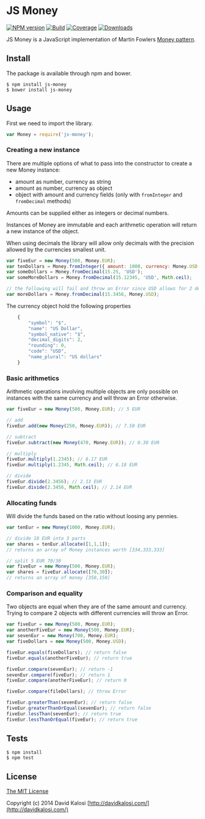 # JS Money

[![NPM version][npm-image]][npm-url]
[![Build](https://travis-ci.org/davidkalosi/js-money.png)](https://travis-ci.org/davidkalosi/js-money)
[![Coverage](https://img.shields.io/coveralls/davidkalosi/js-money.svg)](https://coveralls.io/r/davidkalosi/js-money)
[![Downloads][downloads-image]][npm-url]

JS Money is a JavaScript implementation of Martin Fowlers [Money pattern](http://martinfowler.com/eaaCatalog/money.html).

## Install

The package is available through npm and bower.

    $ npm install js-money
    $ bower install js-money

## Usage

First we need to import the library.

```javascript
var Money = require('js-money');
```

### Creating a new instance

There are multiple options of what to pass into the constructor to create a new Money instance:
* amount as number, currency as string
* amount as number, currency as object
* object with amount and currency fields (only with `fromInteger` and `fromDecimal` methods)

Amounts can be supplied either as integers or decimal numbers.

Instances of Money are immutable and each arithmetic operation will return a new instance of the object.

When using decimals the library will allow only decimals with the precision allowed by the currencies smallest unit.

```javascript
var fiveEur = new Money(500, Money.EUR);
var tenDollars = Money.fromInteger({ amount: 1000, currency: Money.USD });
var someDollars = Money.fromDecimal(15.25, 'USD');
var someMoreDollars = Money.fromDecimal(15.12345, 'USD', Math.ceil);

// the following will fail and throw an Error since USD allows for 2 decimals
var moreDollars = Money.fromDecimal(15.3456, Money.USD);
```

The currency object hold the following properties

```javascript
    {
        "symbol": "$",
        "name": "US Dollar",
        "symbol_native": "$",
        "decimal_digits": 2,
        "rounding": 0,
        "code": "USD",
        "name_plural": "US dollars"
    }
```

### Basic arithmetics

Arithmetic operations involving multiple objects are only possible on instances with the same currency and will throw an Error otherwise.

```javascript
var fiveEur = new Money(500, Money.EUR); // 5 EUR

// add
fiveEur.add(new Money(250, Money.EUR)); // 7.50 EUR

// subtract 
fiveEur.subtract(new Money(470, Money.EUR)); // 0.30 EUR

// multiply
fiveEur.multiply(1.2345); // 6.17 EUR
fiveEur.multiply(1.2345, Math.ceil); // 6.18 EUR

// divide 
fiveEur.divide(2.3456); // 2.13 EUR
fiveEur.divide(2.3456, Math.ceil); // 2.14 EUR
```

### Allocating funds

Will divide the funds based on the ratio without loosing any pennies. 

```javascript
var tenEur = new Money(1000, Money.EUR);

// divide 10 EUR into 3 parts
var shares = tenEur.allocate([1,1,1]); 
// returns an array of Money instances worth [334,333,333]

// split 5 EUR 70/30
var fiveEur = new Money(500, Money.EUR);
var shares = fiveEur.allocate([70,30]);
// returns an array of money [350,150]

```

### Comparison and equality

Two objects are equal when they are of the same amount and currency.
Trying to compare 2 objects with different currencies will throw an Error.

```javascript
var fiveEur = new Money(500, Money.EUR);
var anotherFiveEur = new Money(500, Money.EUR);
var sevenEur = new Money(700, Money.EUR);
var fiveDollars = new Money(500, Money.USD);

fiveEur.equals(fiveDollars); // return false
fiveEur.equals(anotherFiveEur); // return true

fiveEur.compare(sevenEur); // return -1
sevenEur.compare(fiveEur); // return 1
fiveEur.compare(anotherFiveEur); // return 0

fiveEur.compare(fileDollars); // throw Error

fiveEur.greaterThan(sevenEur); // return false
fiveEur.greaterThanOrEqual(sevenEur); // return false
fiveEur.lessThan(sevenEur); // return true
fiveEur.lessThanOrEqual(fiveEur); // return true
```

## Tests

    $ npm install
    $ npm test

## License

[The MIT License](http://opensource.org/licenses/MIT)

Copyright (c) 2014 David Kalosi [http://davidkalosi.com/](http://davidkalosi.com/)

[downloads-image]: http://img.shields.io/npm/dm/js-money.svg

[npm-url]: https://npmjs.org/package/js-money
[npm-image]: http://img.shields.io/npm/v/js-money.svg
